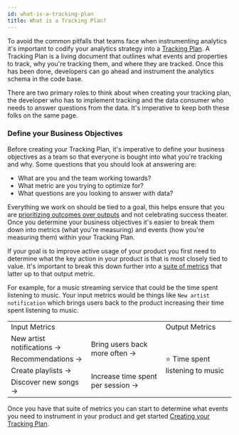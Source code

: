 ```yaml
---
id: what-is-a-tracking-plan
title: What is a Tracking Plan?
---
```


To avoid the common pitfalls that teams face when instrumenting analytics it's important to codify your analytics strategy into a [Tracking Plan](//iterative.ly/blog/tracking-plan/). A Tracking Plan is a living document that outlines what events and properties to track, why you're tracking them, and where they are tracked. Once this has been done, developers can go ahead and instrument the analytics schema in the code base. 

There are two primary roles to think about when creating your tracking plan, the developer who has to implement tracking and the data consumer who needs to answer questions from the data. It's imperative to keep both these folks on the same page. 

### Define your Business Objectives

Before creating your Tracking Plan, it's imperative to define your business objectives as a team so that everyone is bought into what you're tracking and why. Some questions that you should look at answering are:

- What are you and the team working towards? 
- What metric are you trying to optimize for? 
- What questions are you looking to answer with data? 

Everything we work on should be tied to a goal, this helps ensure that you are [prioritizing outcomes over outputs](//iterative.ly/blog/outcomes-over-outputs/) and not celebrating success theater. Once you determine your business objectives it's easier to break them down into metrics (what you're measuring) and events (how you're measuring them) within your Tracking Plan.

If your goal is to improve active usage of your product you first need to determine what the key action in your product is that is most closely tied to value. It's important to break this down further into a [suite of metrics](https://www.reforge.com/blog/north-star-metric-growth) that latter up to that output metric. 

For example, for a music streaming service that could be the time spent listening to music. Your input metrics would be things like `New artist notification` which brings users back to the product increasing their time spent listening to music.

<table>
  <tr>
    <td colspan="2">Input Metrics</td>
    <td>Output Metrics</td>
  </tr>
  <tr>
    <td>New artist notifications →</td>
    <td rowspan="2">Bring users back more often →</td>
    <td rowspan="4">⭐️ Time spent listening to music</td>
  </tr>
  <tr>
    <td>Recommendations →</td>
  </tr>
  <tr>
    <td>Create playlists →</td>
    <td rowspan="2">Increase time spent per session →</td>
  </tr>
  <tr>
    <td>Discover new songs →</td>
  </tr>
</table>

Once you have that suite of metrics you can start to determine what events you need to instrument in your product and get started [Creating your Tracking Plan](/creating-your-tracking-plan).

<!-- Describe how to break down the suite of metrics to Events & Properties, include Identify 
https://segment.com/docs/protocols/whats-a-tracking-plan/
-->
